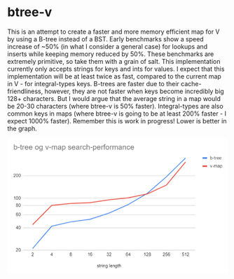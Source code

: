 # btree-v

This is an attempt to create a faster and more memory efficient map for V by using a B-tree instead of a BST. Early benchmarks show a speed increase of ~50% (in what I consider a general case) for lookups and inserts while keeping memory reduced by 50%. These benchmarks are extremely primitive, so take them with a grain of salt. This implementation currently only accepts strings for keys and ints for values. I expect that this implementation will be at least twice as fast, compared to the current map in V - for integral-types keys. B-trees are faster due to their cache-friendliness, however, they are not faster when keys become incredibly big 128+ characters. But I would argue that the average string in a map would be 20-30 characters (where btree-v is 50% faster). Integral-types are also common keys in maps (where btree-v is going to be at least 200% faster - I expect 1000% faster). Remember this is work in progress! Lower is better in the graph.

![Benchmark](/search.PNG)

